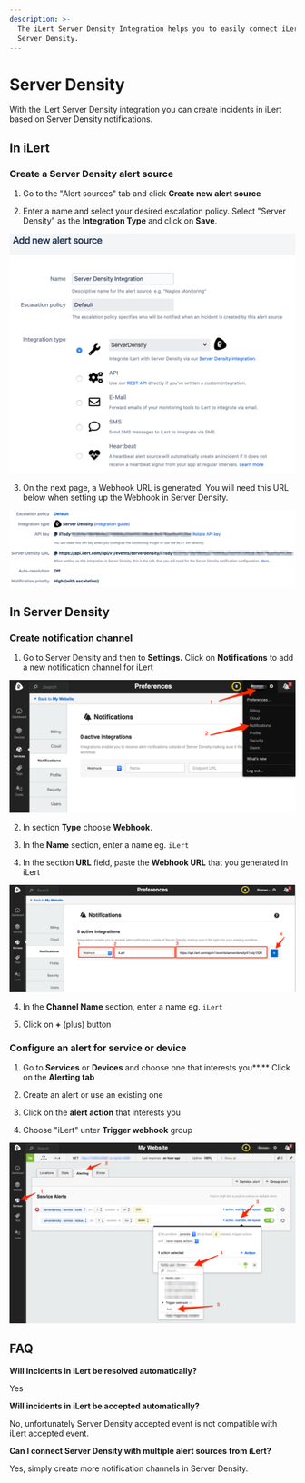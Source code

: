 ```yaml
---
description: >-
  The iLert Server Density Integration helps you to easily connect iLert with
  Server Density.
---
```


# Server Density

With the iLert Server Density integration you can create incidents in iLert based on Server Density notifications.

## In iLert <a id="in-ilert"></a>

### Create a Server Density alert source <a id="create-alert-source"></a>

1. Go to the "Alert sources" tab and click **Create new alert source**

2. Enter a name and select your desired escalation policy. Select "Server Density" as the **Integration Type** and click on **Save**.

![](../.gitbook/assets/ilert%20%2810%29.png)

3. On the next page, a Webhook URL is generated. You will need this URL below when setting up the Webhook in Server Density.

![](../.gitbook/assets/ilert%20%2811%29.png)

## In Server Density <a id="in-topdesk"></a>

### Create notification channel <a id="create-action-sequences"></a>

1. Go to Server Density and then to **Settings.** Click on **Notifications** to add a new notification channel for iLert

![](../.gitbook/assets/preferences_-_server_density.png)

2. In section **Type** choose **Webhook**. 

3. In the **Name** section, enter a name eg. `iLert`

4. In the section **URL** field, paste the **Webhook URL** that you generated in iLert

![](../.gitbook/assets/preferences_-_server_density_and_passwords.png)

4. In the **Channel Name** section, enter a name eg. `iLert`

5. Click on **+** \(plus\) button

### Configure an alert for service or device <a id="create-action-sequences"></a>

1. Go to **Services** or **Devices** and choose one that interests you**.** Click on the **Alerting tab**

2. Create an alert or use an existing one

3. Click on the **alert action** that interests you

4. Choose "iLert" unter **Trigger webhook** group

![](../.gitbook/assets/my_website_-_server_density.png)

## FAQ <a id="faq"></a>

**Will incidents in iLert be resolved automatically?**

Yes

**Will incidents in iLert be accepted automatically?**

No, unfortunately Server Density accepted event is not compatible with iLert accepted event.

**Can I connect Server Density with multiple alert sources from iLert?**

Yes, simply create more notification channels in Server Density.

